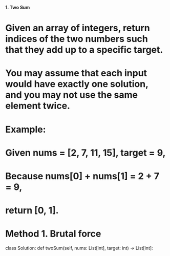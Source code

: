 **1. Two Sum**
# Given an array of integers, return indices of the two numbers such that they add up to a specific target.

# You may assume that each input would have exactly one solution, and you may not use the same element twice.

# Example:
# Given nums = [2, 7, 11, 15], target = 9,

# Because nums[0] + nums[1] = 2 + 7 = 9,
# return [0, 1].

# Method 1. Brutal force

class Solution:
    def twoSum(self, nums: List[int], target: int) -> List[int]:
